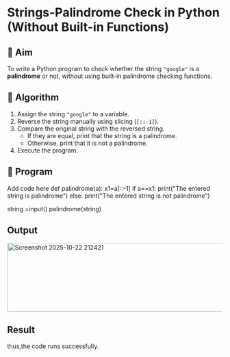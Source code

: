 # Strings-Palindrome Check in Python (Without Built-in Functions)

## 🎯 Aim
To write a Python program to check whether the string `"google"` is a **palindrome** or not, without using built-in palindrome checking functions.

## 🧠 Algorithm
1. Assign the string `"google"` to a variable.
2. Reverse the string manually using slicing (`[::-1]`).
3. Compare the original string with the reversed string.
   - If they are equal, print that the string is a palindrome.
   - Otherwise, print that it is not a palindrome.
4. Execute the program.

## 🧾 Program

Add code here
def palindrome(a):
    x1=a[::-1]
    if a==x1:
       print("The entered string is palindrome")
    else:
        print("The entered string is not palindrome")
    
        
        
string =input()
palindrome(string)
## Output
<img width="1033" height="161" alt="Screenshot 2025-10-22 212421" src="https://github.com/user-attachments/assets/74c19c08-8c38-4fd3-9d55-3396b44c7e6a" />

## Result
thus,the code runs successfully.
